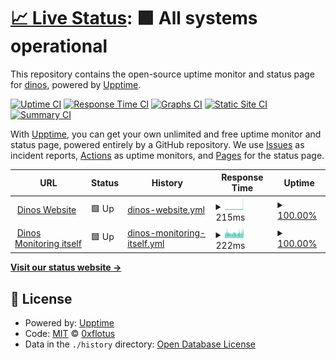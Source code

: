 # [📈 Live Status](https://0xflotus.github.io/dinos-monitor/): <!--live status--> **🟩 All systems operational**

This repository contains the open-source uptime monitor and status page for [dinos](https://0xflotus.github.io/dinos), powered by [Upptime](https://github.com/upptime/upptime).

[![Uptime CI](https://github.com/koj-co/upptime/workflows/Uptime%20CI/badge.svg)](https://github.com/koj-co/upptime/actions?query=workflow%3A%22Uptime+CI%22)
[![Response Time CI](https://github.com/koj-co/upptime/workflows/Response%20Time%20CI/badge.svg)](https://github.com/koj-co/upptime/actions?query=workflow%3A%22Response+Time+CI%22)
[![Graphs CI](https://github.com/koj-co/upptime/workflows/Graphs%20CI/badge.svg)](https://github.com/koj-co/upptime/actions?query=workflow%3A%22Graphs+CI%22)
[![Static Site CI](https://github.com/koj-co/upptime/workflows/Static%20Site%20CI/badge.svg)](https://github.com/koj-co/upptime/actions?query=workflow%3A%22Static+Site+CI%22)
[![Summary CI](https://github.com/koj-co/upptime/workflows/Summary%20CI/badge.svg)](https://github.com/koj-co/upptime/actions?query=workflow%3A%22Summary+CI%22)

With [Upptime](https://upptime.js.org), you can get your own unlimited and free uptime monitor and status page, powered entirely by a GitHub repository. We use [Issues](https://github.com/0xflotus/dinos-monitor/issues) as incident reports, [Actions](https://github.com/0xflotus/dinos-monitor/actions) as uptime monitors, and [Pages](https://0xflotus.github.io/dinos-monitor) for the status page.

<!--start: status pages-->
<!-- This summary is generated by Upptime (https://github.com/upptime/upptime) -->
<!-- Do not edit this manually, your changes will be overwritten -->
<!-- prettier-ignore -->
| URL | Status | History | Response Time | Uptime |
| --- | ------ | ------- | ------------- | ------ |
| <img alt="" src="https://favicons.githubusercontent.com/dinos.js.org" height="13"> [Dinos Website](https://dinos.js.org) | 🟩 Up | [dinos-website.yml](https://github.com/0xflotus/dinos-monitor/commits/HEAD/history/dinos-website.yml) | <details><summary><img alt="Response time graph" src="./graphs/dinos-website/response-time-week.png" height="20"> 215ms</summary><br><a href="https://0xflotus.github.io/dinos-monitor/history/dinos-website"><img alt="Response time 182" src="https://img.shields.io/endpoint?url=https%3A%2F%2Fraw.githubusercontent.com%2F0xflotus%2Fdinos-monitor%2FHEAD%2Fapi%2Fdinos-website%2Fresponse-time.json"></a><br><a href="https://0xflotus.github.io/dinos-monitor/history/dinos-website"><img alt="24-hour response time 341" src="https://img.shields.io/endpoint?url=https%3A%2F%2Fraw.githubusercontent.com%2F0xflotus%2Fdinos-monitor%2FHEAD%2Fapi%2Fdinos-website%2Fresponse-time-day.json"></a><br><a href="https://0xflotus.github.io/dinos-monitor/history/dinos-website"><img alt="7-day response time 215" src="https://img.shields.io/endpoint?url=https%3A%2F%2Fraw.githubusercontent.com%2F0xflotus%2Fdinos-monitor%2FHEAD%2Fapi%2Fdinos-website%2Fresponse-time-week.json"></a><br><a href="https://0xflotus.github.io/dinos-monitor/history/dinos-website"><img alt="30-day response time 192" src="https://img.shields.io/endpoint?url=https%3A%2F%2Fraw.githubusercontent.com%2F0xflotus%2Fdinos-monitor%2FHEAD%2Fapi%2Fdinos-website%2Fresponse-time-month.json"></a><br><a href="https://0xflotus.github.io/dinos-monitor/history/dinos-website"><img alt="1-year response time 182" src="https://img.shields.io/endpoint?url=https%3A%2F%2Fraw.githubusercontent.com%2F0xflotus%2Fdinos-monitor%2FHEAD%2Fapi%2Fdinos-website%2Fresponse-time-year.json"></a></details> | <details><summary><a href="https://0xflotus.github.io/dinos-monitor/history/dinos-website">100.00%</a></summary><a href="https://0xflotus.github.io/dinos-monitor/history/dinos-website"><img alt="All-time uptime 99.99%" src="https://img.shields.io/endpoint?url=https%3A%2F%2Fraw.githubusercontent.com%2F0xflotus%2Fdinos-monitor%2FHEAD%2Fapi%2Fdinos-website%2Fuptime.json"></a><br><a href="https://0xflotus.github.io/dinos-monitor/history/dinos-website"><img alt="24-hour uptime 100.00%" src="https://img.shields.io/endpoint?url=https%3A%2F%2Fraw.githubusercontent.com%2F0xflotus%2Fdinos-monitor%2FHEAD%2Fapi%2Fdinos-website%2Fuptime-day.json"></a><br><a href="https://0xflotus.github.io/dinos-monitor/history/dinos-website"><img alt="7-day uptime 100.00%" src="https://img.shields.io/endpoint?url=https%3A%2F%2Fraw.githubusercontent.com%2F0xflotus%2Fdinos-monitor%2FHEAD%2Fapi%2Fdinos-website%2Fuptime-week.json"></a><br><a href="https://0xflotus.github.io/dinos-monitor/history/dinos-website"><img alt="30-day uptime 100.00%" src="https://img.shields.io/endpoint?url=https%3A%2F%2Fraw.githubusercontent.com%2F0xflotus%2Fdinos-monitor%2FHEAD%2Fapi%2Fdinos-website%2Fuptime-month.json"></a><br><a href="https://0xflotus.github.io/dinos-monitor/history/dinos-website"><img alt="1-year uptime 100.00%" src="https://img.shields.io/endpoint?url=https%3A%2F%2Fraw.githubusercontent.com%2F0xflotus%2Fdinos-monitor%2FHEAD%2Fapi%2Fdinos-website%2Fuptime-year.json"></a></details>
| <img alt="" src="https://favicons.githubusercontent.com/0xflotus.github.io" height="13"> [Dinos Monitoring itself](https://0xflotus.github.io/dinos-monitor/) | 🟩 Up | [dinos-monitoring-itself.yml](https://github.com/0xflotus/dinos-monitor/commits/HEAD/history/dinos-monitoring-itself.yml) | <details><summary><img alt="Response time graph" src="./graphs/dinos-monitoring-itself/response-time-week.png" height="20"> 222ms</summary><br><a href="https://0xflotus.github.io/dinos-monitor/history/dinos-monitoring-itself"><img alt="Response time 216" src="https://img.shields.io/endpoint?url=https%3A%2F%2Fraw.githubusercontent.com%2F0xflotus%2Fdinos-monitor%2FHEAD%2Fapi%2Fdinos-monitoring-itself%2Fresponse-time.json"></a><br><a href="https://0xflotus.github.io/dinos-monitor/history/dinos-monitoring-itself"><img alt="24-hour response time 259" src="https://img.shields.io/endpoint?url=https%3A%2F%2Fraw.githubusercontent.com%2F0xflotus%2Fdinos-monitor%2FHEAD%2Fapi%2Fdinos-monitoring-itself%2Fresponse-time-day.json"></a><br><a href="https://0xflotus.github.io/dinos-monitor/history/dinos-monitoring-itself"><img alt="7-day response time 222" src="https://img.shields.io/endpoint?url=https%3A%2F%2Fraw.githubusercontent.com%2F0xflotus%2Fdinos-monitor%2FHEAD%2Fapi%2Fdinos-monitoring-itself%2Fresponse-time-week.json"></a><br><a href="https://0xflotus.github.io/dinos-monitor/history/dinos-monitoring-itself"><img alt="30-day response time 238" src="https://img.shields.io/endpoint?url=https%3A%2F%2Fraw.githubusercontent.com%2F0xflotus%2Fdinos-monitor%2FHEAD%2Fapi%2Fdinos-monitoring-itself%2Fresponse-time-month.json"></a><br><a href="https://0xflotus.github.io/dinos-monitor/history/dinos-monitoring-itself"><img alt="1-year response time 216" src="https://img.shields.io/endpoint?url=https%3A%2F%2Fraw.githubusercontent.com%2F0xflotus%2Fdinos-monitor%2FHEAD%2Fapi%2Fdinos-monitoring-itself%2Fresponse-time-year.json"></a></details> | <details><summary><a href="https://0xflotus.github.io/dinos-monitor/history/dinos-monitoring-itself">100.00%</a></summary><a href="https://0xflotus.github.io/dinos-monitor/history/dinos-monitoring-itself"><img alt="All-time uptime 99.75%" src="https://img.shields.io/endpoint?url=https%3A%2F%2Fraw.githubusercontent.com%2F0xflotus%2Fdinos-monitor%2FHEAD%2Fapi%2Fdinos-monitoring-itself%2Fuptime.json"></a><br><a href="https://0xflotus.github.io/dinos-monitor/history/dinos-monitoring-itself"><img alt="24-hour uptime 100.00%" src="https://img.shields.io/endpoint?url=https%3A%2F%2Fraw.githubusercontent.com%2F0xflotus%2Fdinos-monitor%2FHEAD%2Fapi%2Fdinos-monitoring-itself%2Fuptime-day.json"></a><br><a href="https://0xflotus.github.io/dinos-monitor/history/dinos-monitoring-itself"><img alt="7-day uptime 100.00%" src="https://img.shields.io/endpoint?url=https%3A%2F%2Fraw.githubusercontent.com%2F0xflotus%2Fdinos-monitor%2FHEAD%2Fapi%2Fdinos-monitoring-itself%2Fuptime-week.json"></a><br><a href="https://0xflotus.github.io/dinos-monitor/history/dinos-monitoring-itself"><img alt="30-day uptime 100.00%" src="https://img.shields.io/endpoint?url=https%3A%2F%2Fraw.githubusercontent.com%2F0xflotus%2Fdinos-monitor%2FHEAD%2Fapi%2Fdinos-monitoring-itself%2Fuptime-month.json"></a><br><a href="https://0xflotus.github.io/dinos-monitor/history/dinos-monitoring-itself"><img alt="1-year uptime 99.66%" src="https://img.shields.io/endpoint?url=https%3A%2F%2Fraw.githubusercontent.com%2F0xflotus%2Fdinos-monitor%2FHEAD%2Fapi%2Fdinos-monitoring-itself%2Fuptime-year.json"></a></details>

<!--end: status pages-->

[**Visit our status website →**](https://0xflotus.github.io/dinos-monitor/)

## 📄 License

- Powered by: [Upptime](https://github.com/upptime/upptime)
- Code: [MIT](./LICENSE) © [0xflotus](https://0xflotus.github.io/dinos)
- Data in the `./history` directory: [Open Database License](https://opendatacommons.org/licenses/odbl/1-0/)

